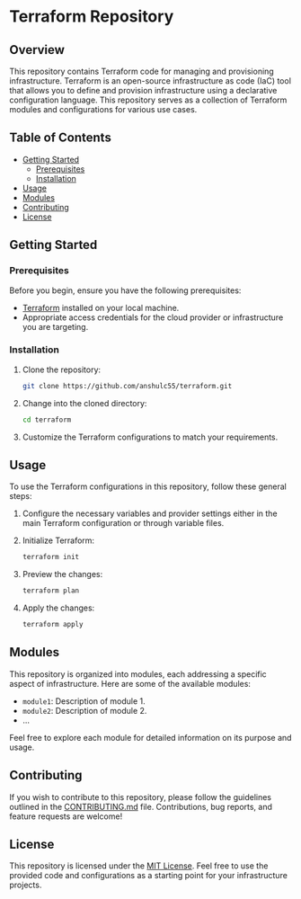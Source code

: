 # Terraform Repository

## Overview

This repository contains Terraform code for managing and provisioning infrastructure. Terraform is an open-source infrastructure as code (IaC) tool that allows you to define and provision infrastructure using a declarative configuration language. This repository serves as a collection of Terraform modules and configurations for various use cases.

## Table of Contents

- [Getting Started](#getting-started)
  - [Prerequisites](#prerequisites)
  - [Installation](#installation)
- [Usage](#usage)
- [Modules](#modules)
- [Contributing](#contributing)
- [License](#license)

## Getting Started

### Prerequisites

Before you begin, ensure you have the following prerequisites:

- [Terraform](https://www.terraform.io/downloads.html) installed on your local machine.
- Appropriate access credentials for the cloud provider or infrastructure you are targeting.

### Installation

1. Clone the repository:

   ```bash
   git clone https://github.com/anshulc55/terraform.git
   ```

2. Change into the cloned directory:

   ```bash
   cd terraform
   ```

3. Customize the Terraform configurations to match your requirements.

## Usage

To use the Terraform configurations in this repository, follow these general steps:

1. Configure the necessary variables and provider settings either in the main Terraform configuration or through variable files.
2. Initialize Terraform:

   ```bash
   terraform init
   ```

3. Preview the changes:

   ```bash
   terraform plan
   ```

4. Apply the changes:

   ```bash
   terraform apply
   ```

## Modules

This repository is organized into modules, each addressing a specific aspect of infrastructure. Here are some of the available modules:

- `module1`: Description of module 1.
- `module2`: Description of module 2.
- ...

Feel free to explore each module for detailed information on its purpose and usage.

## Contributing

If you wish to contribute to this repository, please follow the guidelines outlined in the [CONTRIBUTING.md](CONTRIBUTING.md) file. Contributions, bug reports, and feature requests are welcome!

## License

This repository is licensed under the [MIT License](LICENSE). Feel free to use the provided code and configurations as a starting point for your infrastructure projects.

